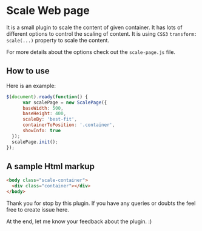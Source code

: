 # Scale Web page

It is a small plugin to scale the content of given container. It has lots of different options to control the scaling of content. It is using `CSS3` `transform: scale(...)` property to scale the content.

For more details about the options check out the `scale-page.js` file.

## How to use

Here is an example:

```javascript
$(document).ready(function() {
      var scalePage = new ScalePage({
      baseWidth: 500,
      baseHeight: 400,
      scaleBy: 'best-fit',
      containerToPosition: '.container',
      showInfo: true
  });
  scalePage.init();
});
```

## A sample Html markup

```html
<body class="scale-container">
  <div class="container"></div>
</body>
```

Thank you for stop by this plugin. If you have any queries or doubts the feel free to create issue here. 

At the end, let me know your feedback about the plugin. :)